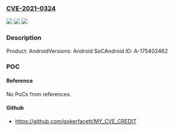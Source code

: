 ### [CVE-2021-0324](https://cve.mitre.org/cgi-bin/cvename.cgi?name=CVE-2021-0324)
![](https://img.shields.io/static/v1?label=Product&message=Android&color=blue)
![](https://img.shields.io/static/v1?label=Version&message=n%2Fa&color=blue)
![](https://img.shields.io/static/v1?label=Vulnerability&message=Elevation%20of%20privilege&color=brighgreen)

### Description

Product: AndroidVersions: Android SoCAndroid ID: A-175402462

### POC

#### Reference
No PoCs from references.

#### Github
- https://github.com/pokerfacett/MY_CVE_CREDIT

